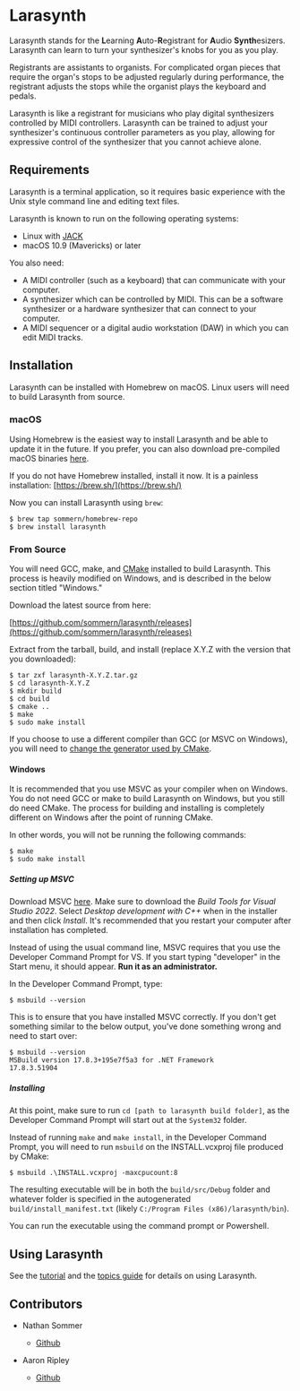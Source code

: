 # Larasynth

Larasynth stands for the **L**earning **A**uto-**R**egistrant for **A**udio
**Synth**esizers. Larasynth can learn to turn your synthesizer's knobs for you
as you play.

Registrants are assistants to organists. For complicated organ pieces that
require the organ's stops to be adjusted regularly during performance, the
registrant adjusts the stops while the organist plays the keyboard and pedals.

Larasynth is like a registrant for musicians who play digital synthesizers
controlled by MIDI controllers. Larasynth can be trained to adjust your
synthesizer's continuous controller parameters as you play, allowing
for expressive control of the synthesizer that you cannot achieve alone.

## Requirements

Larasynth is a terminal application, so it requires basic experience with the
Unix style command line and editing text files.

Larasynth is known to run on the following operating systems:

* Linux with [JACK](http://www.jackaudio.org/)
* macOS 10.9 (Mavericks) or later

You also need:

* A MIDI controller (such as a keyboard) that can communicate with your
computer.
* A synthesizer which can be controlled by MIDI. This can be a software
synthesizer or a hardware synthesizer that can connect to your computer.
* A MIDI sequencer or a digital audio workstation (DAW) in which you can edit
MIDI tracks.

## Installation

Larasynth can be installed with Homebrew on macOS. Linux users will need to
build Larasynth from source.

### macOS

Using Homebrew is the easiest way to install Larasynth and be able to update it
in the future. If you prefer, you can also download pre-compiled macOS binaries
[here](https://github.com/sommern/larasynth/releases).

If you do not have Homebrew installed, install it now. It is a painless
installation: [https://brew.sh/](https://brew.sh/)

Now you can install Larasynth using `brew`:

```nohighlight
$ brew tap sommern/homebrew-repo
$ brew install larasynth
```

### From Source

You will need GCC, make, and [CMake](https://cmake.org/download/) installed 
to build Larasynth. This process is heavily modified on Windows, and is 
described in the below section titled "Windows."

Download the latest source from here:

[https://github.com/sommern/larasynth/releases](https://github.com/sommern/larasynth/releases)

Extract from the tarball, build, and install (replace X.Y.Z with the version
that you downloaded):

```nohighlight
$ tar zxf larasynth-X.Y.Z.tar.gz
$ cd larasynth-X.Y.Z
$ mkdir build
$ cd build
$ cmake ..
$ make
$ sudo make install
```

If you choose to use a different compiler than GCC (or MSVC on Windows), 
you will need to 
[change the generator used by CMake](https://cmake.org/cmake/help/latest/manual/cmake-generators.7.html). 

#### Windows

It is recommended that you use MSVC as your compiler when on Windows. You 
do not need GCC or make to build Larasynth on Windows, but you still do 
need CMake. The process for building and installing is completely different 
on Windows after the point of running CMake.

In other words, you will not be running the following commands:

```nohighlight
$ make
$ sudo make install
```

##### Setting up MSVC

Download MSVC 
[here](https://visualstudio.microsoft.com/downloads/#remote-tools-for-visual-studio-2022). 
Make sure to download the *Build Tools for Visual Studio 2022*. Select 
*Desktop development with C++* when in the installer and then click *Install*. 
It's recommended that you restart your computer after installation has completed.

Instead of using the usual command line, MSVC requires that you use the 
Developer Command Prompt for VS. If you start typing "developer" in the 
Start menu, it should appear. **Run it as an administrator.** 
 
In the Developer Command Prompt, type:
```nohighlight
$ msbuild --version
```

This is to ensure that you have installed MSVC correctly. If you don't get something 
similar to the below output, you've done something wrong and need to start over:

```nohighlight
$ msbuild --version
MSBuild version 17.8.3+195e7f5a3 for .NET Framework
17.8.3.51904
```

##### Installing

At this point, make sure to run `cd [path to larasynth build folder]`, as the 
Developer Command Prompt will start out at the `System32` folder.

Instead of running `make` and `make install`, in the Developer Command Prompt, 
you will need to run `msbuild` on the INSTALL.vcxproj file produced by CMake:

```nohighlight
$ msbuild .\INSTALL.vcxproj -maxcpucount:8
```

The resulting executable will be in both the `build/src/Debug` folder and 
whatever folder is specified in the autogenerated `build/install_manifest.txt` 
(likely `C:/Program Files (x86)/larasynth/bin`).

You can run the executable using the command prompt or Powershell.

## Using Larasynth

See the [tutorial](tutorial.md) and the [topics guide](topics.md) for details
on using Larasynth.

## Contributors

- Nathan Sommer
    - [Github](https://github.com/sommern)

- Aaron Ripley
    - [Github](https://github.com/ripleya1)
